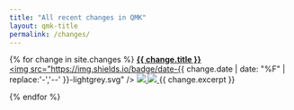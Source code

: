 ```yaml
---
title: "All recent changes in QMK"
layout: qmk-title
permalink: /changes/
---
```


{% for change in site.changes %}
**<a href="{{ change.url }}">{{ change.title }}</a>**   
<a href="{{ change.url }}"><img src="https://img.shields.io/badge/date-{{ change.date | date: "%F" | replace:'-','--' }}-lightgrey.svg" /></a>
<a href="https://github.com/qmk/qmk_firmware/commit/{{ change.commit }}">
    <img src="https://img.shields.io/badge/commit-{{ change.commit }}-000000.svg" />
</a>
<a href="/changes/{{ change.category }}">
    <img src="https://img.shields.io/badge/category-{{ change.category }}-{{ site.data.categories[change.category].color }}.svg" />
</a>
{{ change.excerpt }}

{% endfor %}
